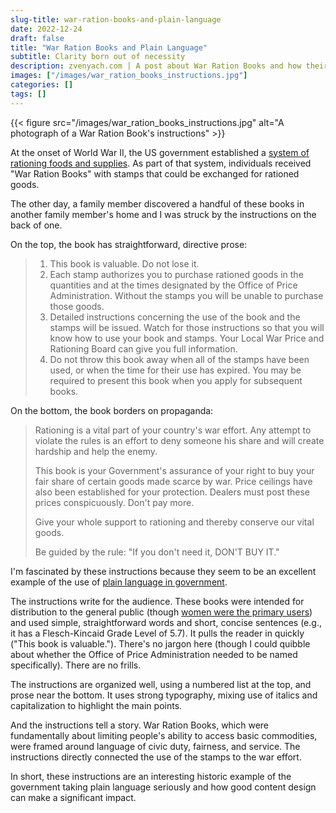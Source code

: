 ```yaml
---
slug-title: war-ration-books-and-plain-language
date: 2022-12-24
draft: false
title: "War Ration Books and Plain Language"
subtitle: Clarity born out of necessity 
description: zvenyach.com | A post about War Ration Books and how their instructions used plain language
images: ["/images/war_ration_books_instructions.jpg"]
categories: []
tags: []
---
```


{{< figure src="/images/war_ration_books_instructions.jpg" alt="A photograph of a War Ration Book's instructions" >}}

At the onset of World War II, the US government established a [system of rationing foods and supplies](https://www.nationalww2museum.org/war/articles/rationing). As part of that system, individuals received "War Ration Books" with stamps that could be exchanged for rationed goods. 

The other day, a family member discovered a handful of these books in another family member's home and I was struck by the instructions on the back of one.

On the top, the book has straightforward, directive prose:

> 1. This book is valuable. Do not lose it.
> 2. Each stamp authorizes you to purchase rationed goods in the quantities and at the times designated by the Office of Price Administration. Without the stamps you will be unable to purchase those goods.
> 3. Detailed instructions concerning the use of the book and the stamps will be issued. Watch for those instructions so that you will know how to use your book and stamps. Your Local War Price and Rationing Board can give you full information.
> 4. Do not throw this book away when all of the stamps have been used, or when the time for their use has expired. You may be required to present this book when you apply for subsequent books.

On the bottom, the book borders on propaganda:

> Rationing is a vital part of your country's war effort. Any attempt to violate the rules is an effort to deny someone his share and will create hardship and help the enemy.
>
> This book is your Government's assurance of your right to buy your fair share of certain goods made scarce by war. Price ceilings have also been established for your protection. Dealers must post these prices conspicuously. Don't pay more.
>
> Give your whole support to rationing and thereby conserve our vital goods.
>
> Be guided by the rule: "If you don't need it, DON'T BUY IT."

I'm fascinated by these instructions because they seem to be an excellent example of the use of [plain language in government](https://www.plainlanguage.gov). 

The instructions write for the audience. These books were intended for distribution to the general public (though [women were the primary users](https://www.womenshistory.org/articles/food-rationing-and-canning-world-war-ii)) and used simple, straightforward words and short, concise sentences (e.g., it has a Flesch-Kincaid Grade Level of 5.7). It pulls the reader in quickly ("This book is valuable."). There's no jargon here (though I could quibble about whether the Office of Price Administration needed to be named specifically). There are no frills. 

The instructions are organized well, using a numbered list at the top, and prose near the bottom. It uses strong typography, mixing use of italics and capitalization to highlight the main points.

And the instructions tell a story. War Ration Books, which were fundamentally about limiting people's ability to access basic commodities, were framed around language of civic duty, fairness, and service. The instructions directly connected the use of the stamps to the war effort.

In short, these instructions are an interesting historic example of the government taking plain language seriously and how good content design can make a significant impact.